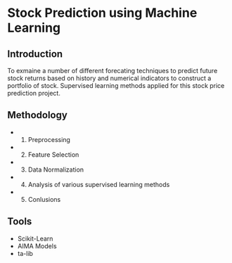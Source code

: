 # Stock Prediction using Machine Learning

## Introduction
To exmaine a number of different forecating techniques to predict future stock returns based on history and numerical indicators to construct a portfolio of stock. Supervised learning methods applied for this stock price prediction project.

## Methodology
- 1. Preprocessing
- 2. Feature Selection
- 3. Data Normalization
- 4. Analysis of various supervised learning methods
- 5. Conlusions

## Tools
- Scikit-Learn
- AIMA Models
- ta-lib
